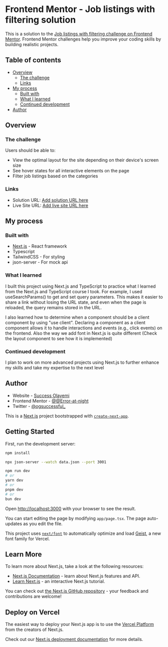 # Frontend Mentor - Job listings with filtering solution

This is a solution to the [Job listings with filtering challenge on Frontend Mentor](https://www.frontendmentor.io/challenges/job-listings-with-filtering-ivstIPCt). Frontend Mentor challenges help you improve your coding skills by building realistic projects. 

## Table of contents

- [Overview](#overview)
  - [The challenge](#the-challenge)
  - [Links](#links)
- [My process](#my-process)
  - [Built with](#built-with)
  - [What I learned](#what-i-learned)
  - [Continued development](#continued-development)
- [Author](#author)

## Overview

### The challenge

Users should be able to:

- View the optimal layout for the site depending on their device's screen size
- See hover states for all interactive elements on the page
- Filter job listings based on the categories

### Links

- Solution URL: [Add solution URL here](https://your-solution-url.com)
- Live Site URL: [Add live site URL here](https://your-live-site-url.com)

## My process

### Built with

- [Next.js](https://nextjs.org/) - React framework
- Typescript
- TailwindCSS - For styling
- json-server - For mock api

### What I learned

I built this project using Next.js and TypeScript to practice what I learned from the Next.js and TypeScript course I took. For example, I used useSearchParams() to get and set query parameters. This makes it easier to share a link without losing the URL state, and even when the page is reloaded, the query remains stored in the URL.

I also learned how to determine when a component should be a client component by using "use client". Declaring a component as a client component allows it to handle interactions and events (e.g., click events) on the frontend. Also the way we 
add font in Next.js is quite different (Check the layout component to see how it is implemented)

### Continued development

I plan to work on more advanced projects using Next.js to further enhance my skills and take my expertise to the next level

## Author

- Website - [Success Olayemi](https://www.your-site.com)
- Frontend Mentor - [@@Error-at-night](https://www.frontendmentor.io/profile/Error-at-night)
- Twitter - [@ogsuccessful_](https://x.com/ogsuccessful_)


This is a [Next.js](https://nextjs.org) project bootstrapped with [`create-next-app`](https://nextjs.org/docs/app/api-reference/cli/create-next-app).

## Getting Started

First, run the development server:

```bash
npm install

npx json-server --watch data.json --port 3001

npm run dev
# or
yarn dev
# or
pnpm dev
# or
bun dev
```

Open [http://localhost:3000](http://localhost:3000) with your browser to see the result.

You can start editing the page by modifying `app/page.tsx`. The page auto-updates as you edit the file.

This project uses [`next/font`](https://nextjs.org/docs/app/building-your-application/optimizing/fonts) to automatically optimize and load [Geist](https://vercel.com/font), a new font family for Vercel.

## Learn More

To learn more about Next.js, take a look at the following resources:

- [Next.js Documentation](https://nextjs.org/docs) - learn about Next.js features and API.
- [Learn Next.js](https://nextjs.org/learn) - an interactive Next.js tutorial.

You can check out [the Next.js GitHub repository](https://github.com/vercel/next.js) - your feedback and contributions are welcome!

## Deploy on Vercel

The easiest way to deploy your Next.js app is to use the [Vercel Platform](https://vercel.com/new?utm_medium=default-template&filter=next.js&utm_source=create-next-app&utm_campaign=create-next-app-readme) from the creators of Next.js.

Check out our [Next.js deployment documentation](https://nextjs.org/docs/app/building-your-application/deploying) for more details.